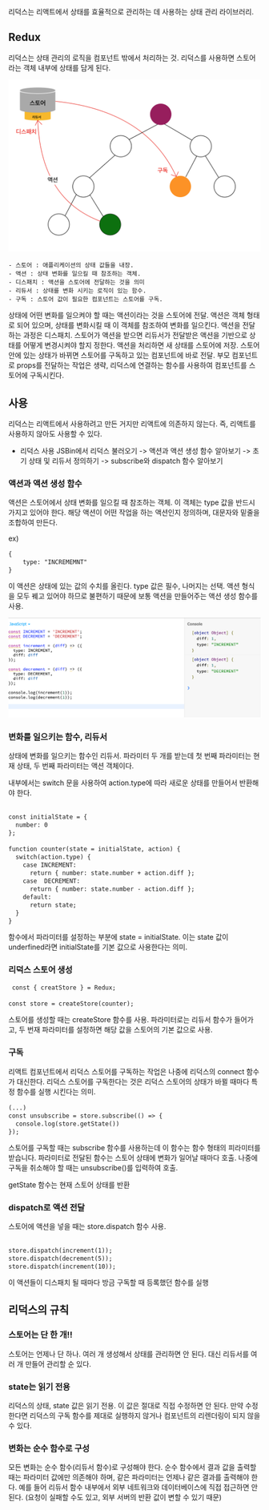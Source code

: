 리덕스는 리액트에서 상태를 효율적으로 관리하는 데 사용하는 상태 관리 라이브러리.

## Redux 
리덕스는 상태 관리의 로직을 컴포넌트 밖에서 처리하는 것. 리덕스를 사용하면 스토어라는 객체 내부에 상태를 담게 된다. 

![ex_구조](./redux.png)


```
- 스토어 : 애플리케이션의 상태 값들을 내장. 
- 액션 : 상태 변화를 일으킬 때 참조하는 객체. 
- 디스패치 : 액션을 스토어에 전달하는 것을 의미
- 리듀서 : 상태를 변화 시키는 로직이 있는 함수. 
- 구독 : 스토어 값이 필요한 컴포넌트는 스토어를 구독. 
```


상태에 어떤 변화를 일으켜야 할 때는 액션이라는 것을 스토어에 전달. 액션은 객체 형태로 되어 있으며, 상태를 변화시킬 때 이 객체를 참조하여 변화를 일으킨다. 액션을 전달하는 과정은 디스패치. 스토어가 액션을 받으면 리듀서가 전달받은 액션을 기반으로 상태를 어떻게 변경시켜야 할지 정한다. 액션을 처리하면 새 상태를 스토어에 저장. 스토어 안에 있는 상태가 바뀌면 스토어를 구독하고 있는 컴포넌트에 바로 전달. 부모 컴포넌트로 props를 전달하는 작업은 생략, 리덕스에 연결하는 함수를 사용하여 컴포넌트를 스토어에 구독시킨다. 








## 사용
리덕스는 리액트에서 사용하려고 만든 거지만 리액트에 의존하지 않는다. 즉, 리액트를 사용하지 않아도 사용할 수 있다. 

* 리덕스 사용 
JSBin에서 리덕스 불러오기 -> 액션과 액션 생성 함수 알아보기 -> 초기 상태 및 리듀서 정의하기 -> subscribe와 dispatch 함수 알아보기 


### 액션과 액션 생성 함수 
액션은 스토어에서 상태 변화를 일으킬 때 참조하는 객체. 이 객체는 type 값을 반드시 가지고 있어야 한다. 해당 액션이 어떤 작업을 하는 액션인지 정의하며, 대문자와 밑줄을 조합하여 만든다.

ex)
```JS
{
    type: "INCREMEMNT"
}
```

이 액션은 상태에 있는 값의 수치를 올린다. type 값은 필수, 나머지는 선택. 
액션 형식을 모두 꿰고 있어야 하므로 불편하기 때문에 보통 액션을 만들어주는 액션 생성 함수를 사용.

![ex_생성 함수 ](./12.png)






### 변화를 일으키는 함수, 리듀서 
상태에 변화를 일으키는 함수인 리듀서. 파라미터 두 개를 받는데 첫 번째 파라미터는 현재 상태, 두 번째 파라미터는 액션 객체이다. 

내부에서는 switch 문을 사용하여 action.type에 따라 새로운 상태를 만들어서 반환해야 한다. 

```JS

const initialState = {
  number: 0
};

function counter(state = initialState, action) {
  switch(action.type) {
    case INCREMENT:
      return { number: state.number + action.diff };
    case  DECREMENT:
      return { number: state.number - action.diff };
    default:
      return state;
  }
}

```


함수에서 파라미터를 설정하는 부분에 state = initialState. 이는 state 값이 underfined라면 initialState를 기본 값으로 사용한다는 의미. 






### 리덕스 스토어 생성
```JS
 const { creatStore } = Redux;

const store = createStore(counter);

```

스토어를 생성할 때는 createStore 함수를 사용. 파라미터로는 리듀서 함수가 들어가고, 두 번재 파라미터를 설정하면 해당 값을 스토어의 기본 값으로 사용. 







### 구독 
리액트 컴포넌트에서 리덕스 스토어를 구독하는 작업은 나중에 리덕스의 connect 함수가 대신한다. 
리덕스 스토어를 구독한다는 것은 리덕스 스토어의 상태가 바뀔 때마다 특정 함수를 실행 시킨다는 의미. 
```JS
(...)
const unsubscribe = store.subscribe(() => {
  console.log(store.getState())
});
```

스토어를 구독할 때는 subscribe 함수를 사용하는데 이 함수는 함수 형태의 피라미터를 받습니다. 파라미터로 전달된 함수는 스토어 상태에 변화가 일어날 때마다 호출. 나중에 구독을 취소해야 할 때는 unsubscribe()를 입력하여 호출. 

getState 함수는 현재 스토어 상태를 반환







### dispatch로 액션 전달 
스토어에 액션을 넣을 때는 store.dispatch 함수 사용. 
```JS

store.dispatch(increment(1));
store.dispatch(decrement(5));
store.dispatch(increment(10));

```

이 액션들이 디스패치 될 때마다 방금 구독할 때 등록했던 함수를 실행


## 리덕스의 규칙

### 스토어는 단 한 개!!
스토어는 언제나 단 하나. 여러 개 생성해서 상태를 관리하면 안 된다. 대신 리듀서를 여러 개 만들어 관리할 순 있다. 

### state는 읽기 전용 
리덕스의 상태, state 값은 읽기 전용. 이 값은 절대로 직접 수정하면 안 된다. 만약 수정한다면 리덕스의 구독 함수를 제대로 실행하지 않거나 컴포넌트의 리렌더링이 되지 않을 수 있다. 

### 변화는 순수 함수로 구성
모든 변화는 순수 함수(리듀서 함수)로 구성해야 한다. 순수 함수에서 결과 값을 출력할 때는 파라미터 값에만 의존해야 하며, 같은 파라미터는 언제나 같은 결과를 출력해야 한다. 예를 들어 리듀서 함수 내부에서 외부 네트워크와 데이터베이스에 직접 접근하면 안 된다. (요청이 실패할 수도 있고, 외부 서버의 반환 값이 변할 수 있기 때문)